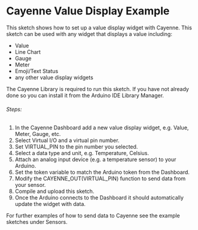 # Cayenne Value Display Example

This sketch shows how to set up a value display widget with Cayenne. This sketch can be used with any widget that displays a value including:
* Value
* Line Chart
* Gauge
* Meter
* Emoji/Text Status
* any other value display widgets

The Cayenne Library is required to run this sketch. If you have not already done so you can install it from the Arduino IDE Library Manager.

###### Steps:
1. In the Cayenne Dashboard add a new value display widget, e.g. Value, Meter, Gauge, etc.
3. Select Virtual I/O and a virtual pin number.
4. Set VIRTUAL_PIN to the pin number you selected.
5. Select a data type and unit, e.g. Temperature, Celsius.
6. Attach an analog input device (e.g. a temperature sensor) to your Arduino.
7. Set the token variable to match the Arduino token from the Dashboard.
8. Modify the CAYENNE_OUT(VIRTUAL_PIN) function to send data from your sensor.
9. Compile and upload this sketch.
10. Once the Arduino connects to the Dashboard it should automatically update the widget with data.

For further examples of how to send data to Cayenne see the example sketches under Sensors.